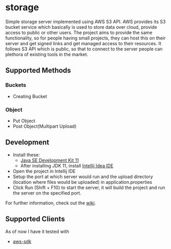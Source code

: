 # storage
Simple storage server implemented using AWS S3 API. AWS provides its S3 bucket service which basically is used to store data over cloud, provide access to public or other users. The project aims to provide the same functionality, so for people having small projects, they can host this on their server and get signed links and get managed access to their resources. It follows S3 API which is public, so that to connect to the server people can plethora of existing tools in the market.

## Supported Methods
### Buckets
- Creating Bucket

### Object
- Put Object
- Post Object(Multipart Upload)

## Development
- Install these:
    - [Java SE Development Kit 11](https://www.oracle.com/java/technologies/javase-jdk11-downloads.html)
    - After installing JDK 11, install [Intellij Idea IDE](https://www.jetbrains.com/idea/)
- Open the project in Intellij IDE
- Setup the port at which server would run and the upload directory (location where files would be uploaded) in application.properties
- Click Run (Shift + F10) to start the server, it will build the project and run the server on the specified port.

For further information, check out the [wiki](https://github.com/nimishagarwal76/storage/wiki).

## Supported Clients
As of now I have it tested with
- [aws-sdk](https://www.npmjs.com/package/aws-sdk)

